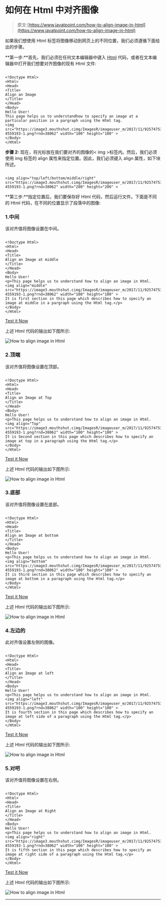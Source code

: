 # 如何在 Html 中对齐图像

> 原文:[https://www.javatpoint.com/how-to-align-image-in-html](https://www.javatpoint.com/how-to-align-image-in-html)

如果我们想使用 Html 标签将图像移动到网页上的不同位置，我们必须遵循下面给出的步骤。

**第一步:**首先，我们必须在任何文本编辑器中键入 [Html](https://www.javatpoint.com/html-tutorial) 代码，或者在文本编辑器中打开我们想要对齐图像的现有 Html 文件:

```

<!Doctype Html>
<Html>   
<Head>    
<Title>   
Align an Image
</Title>
</Head>
<Body> 
Hello User!
This page helps us to understandhow to specify an image at a particular position in a pargraph using the Html tag.  
<img src="https://image3.mouthshut.cimg/ImagesR/imageuser_m/2017/11/925747536-4559193-1.png?rnd=38062" width="100" height="100" > 
</Body>
</Html>

```

**步骤 2:** 现在，将光标放在我们要对齐的图像的< img >标签内。然后，我们必须使用 img 标签的 align 属性来指定位置。因此，我们必须键入 align 属性，如下块所述。

```

<img align="top/left/bottom/middle/right" src="https://image3.mouthshut.cimg/ImagesR/imageuser_m/2017/11/925747536-4559193-1.png?rnd=38062" width="200" height="200" >

```

**第三步:**指定位置后，我们要保存好 Html 代码，然后运行文件。下面是不同的 Html 代码，在不同的位置显示了段落中的图像:

### 1.中间

该对齐值将图像设置在中间。

```

<!Doctype Html>
<Html>   
<Head>    
<Title>   
Align an Image at middle
</Title>
</Head>
<Body> 
Hello User!
<p>This page helps us to understand how to align an image in Html. 
<img align="middle" src="https://image3.mouthshut.cimg/ImagesR/imageuser_m/2017/11/925747536-4559193-1.png?rnd=38062" width="100" height="100" > 
It is first section in this page which describes how to specify an image at middle in a pargraph using the Html tag.</p> 
</Body>
</Html>

```

[Test it Now](https://www.javatpoint.com/oprweb/test.jsp?filename=How-to-align-image-in-Html-1)

上述 Html 代码的输出如下图所示:

![How to align image in Html](img/d85610680173d0fb0ca1b639cbfddec0.png)

### 2.顶端

该对齐值将图像设置在顶部。

```

<!Doctype Html>
<Html>   
<Head>    
<Title>   
Align an Image at Top
</Title>
</Head>
<Body> 
Hello User!
<p>This page helps us to understand how to align an image in Html. 
<img align="Top" src="https://image3.mouthshut.cimg/ImagesR/imageuser_m/2017/11/925747536-4559193-1.png?rnd=38062" width="100" height="100" > 
It is Second section in this page which describes how to specify an image at top in a paragraph using the Html tag.</p> 
</Body>
</Html>

```

[Test it Now](https://www.javatpoint.com/oprweb/test.jsp?filename=How-to-align-image-in-Html-2)

上述 Html 代码的输出如下图所示:

![How to align image in Html](img/d5e5823c374cb9bc619dddf502c028dc.png)

### 3.底部

该对齐值将图像设置在底部。

```

<!Doctype Html>
<Html>   
<Head>    
<Title>   
Align an Image at bottom
</Title>
</Head>
<Body> 
Hello User!
<p>This page helps us to understand how to align an image in Html. 
<img align="bottom" src="https://image3.mouthshut.cimg/ImagesR/imageuser_m/2017/11/925747536-4559193-1.png?rnd=38062" width="100" height="100" > 
It is third section in this page which describes how to specify an image at bottom in a paragraph using the Html tag.</p> 
</Body>
</Html>

```

[Test it Now](https://www.javatpoint.com/oprweb/test.jsp?filename=How-to-align-image-in-Html-3)

上述 Html 代码的输出如下图所示:

![How to align image in Html](img/9e972bbcc55f300092ba71c8644ba78a.png)

### 4.左边的

此对齐值设置左侧的图像。

```

<!Doctype Html>
<Html>   
<Head>    
<Title>   
Align an Image at left
</Title>
</Head>
<Body> 
Hello User!
<p>This page helps us to understand how to align an image in Html. 
<img align="left" src="https://image3.mouthshut.cimg/ImagesR/imageuser_m/2017/11/925747536-4559193-1.png?rnd=38062" width="100" height="100" > 
It is fourth section in this page which describes how to specify an image at left side of a paragraph using the Html tag.</p> 
</Body>
</Html>

```

[Test it Now](https://www.javatpoint.com/oprweb/test.jsp?filename=How-to-align-image-in-Html-4)

上述 Html 代码的输出如下图所示:

![How to align image in Html](img/ed9de262470787b1099f8211f8d3ee98.png)

### 5.对吧

该对齐值将图像设置在右侧。

```

<!Doctype Html>
<Html>   
<Head>    
<Title>   
Align an Image at Right
</Title>
</Head>
<Body> 
Hello User!
<p>This page helps us to understand how to align an image in Html. 
<img align="right" src="https://image3.mouthshut.cimg/ImagesR/imageuser_m/2017/11/925747536-4559193-1.png?rnd=38062" width="100" height="100" > 
It is fifth section in this page which describes how to specify an image at right side of a paragraph using the Html tag.</p> 
</Body>
</Html>

```

[Test it Now](https://www.javatpoint.com/oprweb/test.jsp?filename=How-to-align-image-in-Html-5)

上述 Html 代码的输出如下图所示:

![How to align image in Html](img/a87fd3b112ead72ceb25251141d04827.png)

* * *